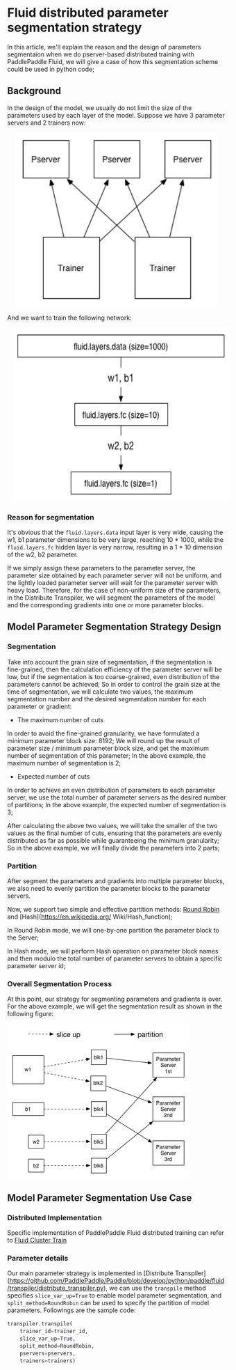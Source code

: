 # Fluid distributed parameter segmentation strategy
In this article, we'll explain the reason and the design of parameters segmentaion when we do pserver-based distributed training with PaddlePaddle Fluid, we will give a case of how this segmentation scheme could be used in python code;

## Background
In the design of the model, we usually do not limit the size of the parameters used by each layer of the model. Suppose we have 3 parameter servers and 2 trainers now:

<p align="center">
<img src="src/fluid_3_ps_design.png" height=400 hspace='10'/> <br />

And we want to train the following network:

<p align="center">
<img src="src/fluid_3_layers_network.png" height=400 hspace='10'/> <br />

### Reason for segmentation
It's obvious that the ```fluid.layers.data``` input layer is very wide, causing the w1, b1 parameter dimensions to be very large, reaching 10 * 1000, while the ```fluid.layers.fc``` hidden layer is very narrow, resulting in a 1 * 10 dimension of the w2, b2 parameter.

If we simply assign these parameters to the parameter server, the parameter size obtained by each parameter server will not be uniform, and the lightly loaded parameter server will wait for the parameter server with heavy load.
Therefore, for the case of non-uniform size of the parameters, in the Distribute Transpiler, we will segment the parameters of the model and the corresponding gradients into one or more parameter blocks.

## Model Parameter Segmentation Strategy Design
### Segmentation

Take into account the grain size of segmentation, if the segmentation is fine-grained, then the calculation efficiency of the parameter server will be low, but if the segmentation is too coarse-grained, even distribution of the parameters cannot be achieved;
So in order to control the grain size at the time of segmentation, we will calculate two values, the maximum segmentation number and the desired segmentation number for each parameter or gradient:

* The maximum number of cuts

In order to avoid the fine-grained granularity, we have formulated a minimum parameter block size: 8192;
We will round up the result of parameter size / minimum parameter block size, and get the maximum number of segmentation of this parameter;
In the above example, the maximum number of segmentation is 2;

* Expected number of cuts

In order to achieve an even distribution of parameters to each parameter server, we use the total number of parameter servers as the desired number of partitions;
In the above example, the expected number of segmentation is 3;

After calculating the above two values, we will take the smaller of the two values as the final number of cuts, ensuring that the parameters are evenly distributed as far as possible while guaranteeing the minimum granularity;
So in the above example, we will finally divide the parameters into 2 parts;

### Partition

After segment the parameters and gradients into multiple parameter blocks, we also need to evenly partition the parameter blocks to the parameter servers.

Now, we support two simple and effective partition methods: [Round Robin](https://en.wikipedia.org/wiki/Round-robin_scheduling) and [Hash](https://en.wikipedia.org/ Wiki/Hash_function);

In Round Robin mode, we will one-by-one partition the parameter block to the Server;

In Hash mode, we will perform Hash operation on parameter block names and then modulo the total number of parameter servers to obtain a specific parameter server id;

### Overall Segmentation Process

At this point, our strategy for segmenting parameters and gradients is over. For the above example, we will get the segmentation result as shown in the following figure:

![fluid_parameter_slice_up](src/fluid_parameter_slice_up.png)


## Model Parameter Segmentation Use Case
### Distributed Implementation

Specific implementation of PaddlePaddle Fluid distributed training can refer to [Fluid Cluster Train](../../howto/cluster/fluid_cluster_train_cn.md)

### Parameter details
Our main parameter strategy is implemented in [Distribute Transpiler] (https://github.com/PaddlePaddle/Paddle/blob/develop/python/paddle/fluid/transpiler/distribute_transpiler.py), we can use the ```transpile``` method specifies ```slice_var_up=True``` to enable model parameter segmentation, and ```split_method=RoundRobin``` can be used to specify the partition of model parameters. Followings are the sample code:

```python
transpiler.transpile(
	trainer_id=trainer_id,
	slice_var_up=True,
	split_method=RoundRobin,
	pservers=pservers,
	trainers=trainers)
```
